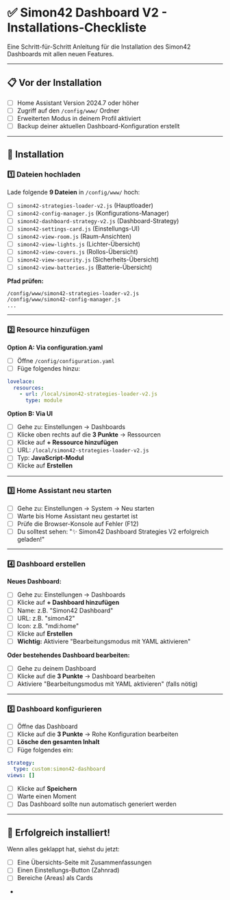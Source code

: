 # ✅ Simon42 Dashboard V2 - Installations-Checkliste

Eine Schritt-für-Schritt Anleitung für die Installation des Simon42 Dashboards mit allen neuen Features.

---

## 📋 Vor der Installation

- [ ] Home Assistant Version 2024.7 oder höher
- [ ] Zugriff auf den `/config/www/` Ordner
- [ ] Erweiterten Modus in deinem Profil aktiviert
- [ ] Backup deiner aktuellen Dashboard-Konfiguration erstellt

---

## 🔧 Installation

### 1️⃣ Dateien hochladen

Lade folgende **9 Dateien** in `/config/www/` hoch:

- [ ] `simon42-strategies-loader-v2.js` (Hauptloader)
- [ ] `simon42-config-manager.js` (Konfigurations-Manager)
- [ ] `simon42-dashboard-strategy-v2.js` (Dashboard-Strategy)
- [ ] `simon42-settings-card.js` (Einstellungs-UI)
- [ ] `simon42-view-room.js` (Raum-Ansichten)
- [ ] `simon42-view-lights.js` (Lichter-Übersicht)
- [ ] `simon42-view-covers.js` (Rollos-Übersicht)
- [ ] `simon42-view-security.js` (Sicherheits-Übersicht)
- [ ] `simon42-view-batteries.js` (Batterie-Übersicht)

**Pfad prüfen:**
```
/config/www/simon42-strategies-loader-v2.js
/config/www/simon42-config-manager.js
...
```

---

### 2️⃣ Resource hinzufügen

**Option A: Via configuration.yaml**

- [ ] Öffne `/config/configuration.yaml`
- [ ] Füge folgendes hinzu:

```yaml
lovelace:
  resources:
    - url: /local/simon42-strategies-loader-v2.js
      type: module
```

**Option B: Via UI**

- [ ] Gehe zu: Einstellungen → Dashboards
- [ ] Klicke oben rechts auf die **3 Punkte** → Ressourcen
- [ ] Klicke auf **+ Ressource hinzufügen**
- [ ] URL: `/local/simon42-strategies-loader-v2.js`
- [ ] Typ: **JavaScript-Modul**
- [ ] Klicke auf **Erstellen**

---

### 3️⃣ Home Assistant neu starten

- [ ] Gehe zu: Einstellungen → System → Neu starten
- [ ] Warte bis Home Assistant neu gestartet ist
- [ ] Prüfe die Browser-Konsole auf Fehler (F12)
- [ ] Du solltest sehen: "✨ Simon42 Dashboard Strategies V2 erfolgreich geladen!"

---

### 4️⃣ Dashboard erstellen

**Neues Dashboard:**

- [ ] Gehe zu: Einstellungen → Dashboards
- [ ] Klicke auf **+ Dashboard hinzufügen**
- [ ] Name: z.B. "Simon42 Dashboard"
- [ ] URL: z.B. "simon42"
- [ ] Icon: z.B. "mdi:home"
- [ ] Klicke auf **Erstellen**
- [ ] **Wichtig:** Aktiviere "Bearbeitungsmodus mit YAML aktivieren"

**Oder bestehendes Dashboard bearbeiten:**

- [ ] Gehe zu deinem Dashboard
- [ ] Klicke auf die **3 Punkte** → Dashboard bearbeiten
- [ ] Aktiviere "Bearbeitungsmodus mit YAML aktivieren" (falls nötig)

---

### 5️⃣ Dashboard konfigurieren

- [ ] Öffne das Dashboard
- [ ] Klicke auf die **3 Punkte** → Rohe Konfiguration bearbeiten
- [ ] **Lösche den gesamten Inhalt**
- [ ] Füge folgendes ein:

```yaml
strategy:
  type: custom:simon42-dashboard
views: []
```

- [ ] Klicke auf **Speichern**
- [ ] Warte einen Moment
- [ ] Das Dashboard sollte nun automatisch generiert werden

---

## 🎉 Erfolgreich installiert!

Wenn alles geklappt hat, siehst du jetzt:

- [ ] Eine Übersichts-Seite mit Zusammenfassungen
- [ ] Einen Einstellungs-Button (Zahnrad)
- [ ] Bereiche (Areas) als Cards
-
